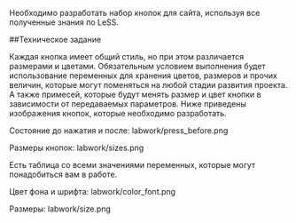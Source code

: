Необходимо разработать набор кнопок для сайта, используя все полученные знания по LeSS.

##Техническое задание

Каждая кнопка имеет общий стиль, но при этом различается размерами и цветами.
Обязательным условием выполнения будет использование переменных для хранения цветов, размеров и прочих величин, которые могут поменяться на любой стадии развития проекта. А также примесей, которые будут менять размер и цвет кнопки в зависимости от передаваемых параметров.
Ниже приведены изображения кнопок, которые необходимо разработать.

Состояние до нажатия и после: labwork/press_before.png

Размеры кнопок: labwork/sizes.png

Есть таблица со всеми значениями переменных, которые могут понадобиться вам в работе.

Цвет фона и шрифта: labwork/color_font.png

Размеры: labwork/size.png

